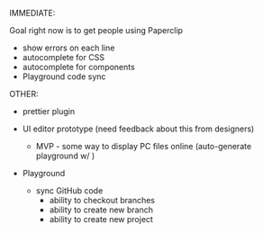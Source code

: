 IMMEDIATE:

Goal right now is to get people using Paperclip

- show errors on each line
- autocomplete for CSS
- autocomplete for components
- Playground code sync

OTHER:

- prettier plugin


- UI editor prototype (need feedback about this from designers)
  - MVP - some way to display PC files online (auto-generate playground w/ )


- Playground
  - sync GitHub code
    - ability to checkout branches
    - ability to create new branch
    - ability to create new project
  
